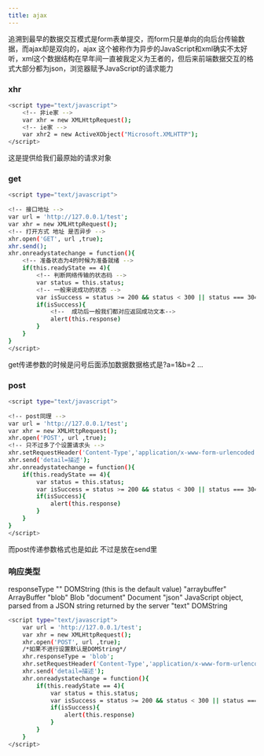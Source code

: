 ```yaml
---
title: ajax
---
```

追溯到最早的数据交互模式是form表单提交，而form只是单向的向后台传输数据，而ajax却是双向的，ajax  这个被称作为异步的JavaScript和xml确实不太好听，xml这个数据结构在早年间一直被我定义为王者的，但后来前端数据交互的格式大部分都为json，浏览器赋予JavaScript的请求能力

### xhr

``` bash
<script type="text/javascript">
	<!-- 非ie家 -->
	var xhr = new XMLHttpRequest();
	<!-- ie家 -->
	var xhr2 = new ActiveXObject("Microsoft.XMLHTTP");
</script>

```
这是提供给我们最原始的请求对象

### get

``` bash
<script type="text/javascript">
	
<!-- 接口地址 -->
var url = 'http://127.0.0.1/test';
var xhr = new XMLHttpRequest();
<!-- 打开方式 地址 是否异步 -->
xhr.open('GET', url ,true);
xhr.send();
xhr.onreadystatechange = function(){
	<!-- 准备状态为4的时候为准备就绪 -->
	if(this.readyState == 4){
		<!-- 判断网络传输的状态码 -->
		var status = this.status;
		<!-- 一般来说成功的状态 -->
		var isSuccess = status >= 200 && status < 300 || status === 304
		if(isSuccess){
			<!--  成功后一般我们都对应返回成功文本-->
			alert(this.response)
		}
	}	
}
</script>
```
get传递参数的时候是问号后面添加数据数据格式是?a=1&b=2 ...

### post

``` bash
<script type="text/javascript">
	
<!-- post同理 -->
var url = 'http://127.0.0.1/test';
var xhr = new XMLHttpRequest();
xhr.open('POST', url ,true);
<!-- 只不过多了个设置请求头 -->
xhr.setRequestHeader('Content-Type','application/x-www-form-urlencoded');
xhr.send('detail=描述');
xhr.onreadystatechange = function(){
	if(this.readyState == 4){
		var status = this.status;
		var isSuccess = status >= 200 && status < 300 || status === 304
		if(isSuccess){
			alert(this.response)
		}
	}	
}
</script>
```
而post传递参数格式也是如此 不过是放在send里


### 响应类型

responseType
""	DOMString (this is the default value)
"arraybuffer"	ArrayBuffer
"blob"	Blob
"document"	Document
"json"	JavaScript object, parsed from a JSON string returned by the server
"text"	DOMString
``` bash
<script type="text/javascript">
	var url = 'http://127.0.0.1/test';
	var xhr = new XMLHttpRequest();
	xhr.open('POST', url ,true);
	/*如果不进行设置默认是DOMString*/
	xhr.responseType = 'blob';
	xhr.setRequestHeader('Content-Type','application/x-www-form-urlencoded');
	xhr.send('detail=描述');
	xhr.onreadystatechange = function(){
		if(this.readyState == 4){
			var status = this.status;
			var isSuccess = status >= 200 && status < 300 || status === 304
			if(isSuccess){
				alert(this.response)
			}
		}	
	}
</script>
```
